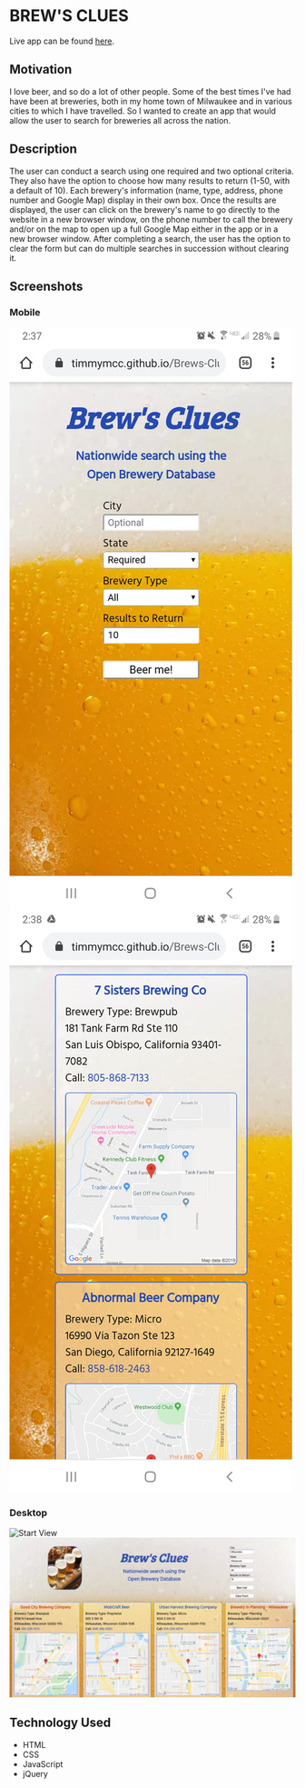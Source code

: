 # BREW'S CLUES

Live app can be found [here](https://timmymcc.github.io/Brews-Clues-Brewery-Search/).


## Motivation

I love beer, and so do a lot of other people. Some of the best times I've had have been at breweries, both in my home town of Milwaukee and in various cities to which I have travelled. So I wanted to create an app that would allow the user to search for breweries all across the nation.


## Description

The user can conduct a search using one required and two optional criteria. They also have the option to choose how many results to return (1-50, with a default of 10). Each brewery's information (name, type, address, phone number and Google Map) display in their own box. Once the results are displayed, the user can click on the brewery's name to go directly to the website in a new browser window, on the phone number to call the brewery and/or on the map to open up a full Google Map either in the app or in a new browser window. After completing a search, the user has the option to clear the form but can do multiple searches in succession without clearing it.


## Screenshots

### Mobile
![Start View](/Images/Brews_Clues_Start_Mobile.jpg "Brew's Clues") ![Search Results](/Images/Brews_Clues_Search_Mobile.jpg "Brew's Clues")


### Desktop
![Start View](/Images/Brews_Clues_Start_Desktop.png "Brew's Clues")
![Search Results](/Images/Brews_Clues_Search_Desktop.png "Brew's Clues")


## Technology Used

+ HTML
+ CSS
+ JavaScript
+ jQuery
